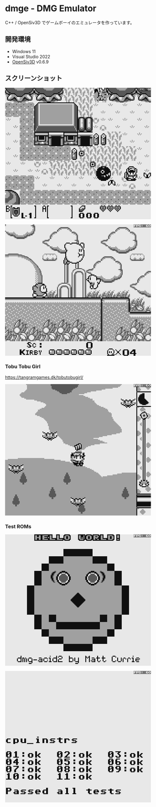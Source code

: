 # dmge - DMG Emulator

C++ / OpenSiv3D でゲームボーイのエミュレータを作っています。


## 開発環境

- Windows 11
- Visual Studio 2022
- [OpenSiv3D](https://github.com/Siv3D/OpenSiv3D) v0.6.9


## スクリーンショット

![ZELDA](screenshot/zelda.png)

![HOSHINOKA-BI](screenshot/hoshinok.png)

### Tobu Tobu Girl

https://tangramgames.dk/tobutobugirl/

![Tobu Tobu Girl](screenshot/tobu.png)

### Test ROMs

![dmg-acid2](screenshot/dmg-acid2.png)

![cpu_instrs](screenshot/cpu_instrs.png)
